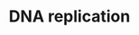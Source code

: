 ---
annotations:
- id: PW:0000098
  parent: regulatory pathway
  type: Pathway Ontology
  value: DNA replication pathway
authors:
- Kdahlquist
- MaintBot
- Khanspers
- Thomas
- D.Koren
- Zari
- Mkutmon
- AlexanderPico
- Egonw
- DeSl
- Eweitz
description: 'Studies in the past decade have suggested that the basic mechanism of
  DNA replication initiation is conserved in all kingdoms of life. Initiation in unicellular
  eukaryotes, in particular Saccharomyces cerevisiae (budding yeast), is well understood,
  and has served as a model for studies of DNA replication initiation in multicellular
  eukaryotes, including humans. In general terms, the first step of initiation is
  the binding of the replication initiator to the origin of replication. The replicative
  helicase is then assembled onto the origin, usually by a helicase assembly factor.
  Either shortly before or shortly after helicase assembly, some local unwinding of
  the origin of replication occurs in a region rich in adenine and thymine bases (often
  termed a DNA unwinding element, DUE). The unwound region provides the substrate
  for primer synthesis and initiation of DNA replication. The best-defined eukaryotic
  origins are those of S. cerevisiae, which have well-conserved sequence elements
  for initiator binding, DNA unwinding and binding of accessory proteins. In multicellular
  eukaryotes, unlike S. cerevisiae, these loci appear not to be defined by the presence
  of a DNA sequence motif. Indeed, choice of replication origins in a multicellular
  eukaryote may vary with developmental stage and tissue type. In cell-free models
  of metazoan DNA replication, such as the one provided by Xenopus egg extracts, there
  are only limited DNA sequence specificity requirements for replication initiation.
  Source description: http://www.reactome.org/content/detail/69306.  Proteins on this
  pathway have targeted assays available via the [https://assays.cancer.gov/available_assays?wp_id=WP466
  CPTAC Assay Portal]'
last-edited: 2021-05-17
ndex: a7fc8402-8b5f-11eb-9e72-0ac135e8bacf
organisms:
- Homo sapiens
redirect_from:
- /index.php/Pathway:WP466
- /instance/WP466
revision: null
schema-jsonld:
- '@context': https://schema.org/
  '@id': https://wikipathways.github.io/pathways/WP466.html
  '@type': Dataset
  creator:
    '@type': Organization
    name: WikiPathways
  description: 'Studies in the past decade have suggested that the basic mechanism
    of DNA replication initiation is conserved in all kingdoms of life. Initiation
    in unicellular eukaryotes, in particular Saccharomyces cerevisiae (budding yeast),
    is well understood, and has served as a model for studies of DNA replication initiation
    in multicellular eukaryotes, including humans. In general terms, the first step
    of initiation is the binding of the replication initiator to the origin of replication.
    The replicative helicase is then assembled onto the origin, usually by a helicase
    assembly factor. Either shortly before or shortly after helicase assembly, some
    local unwinding of the origin of replication occurs in a region rich in adenine
    and thymine bases (often termed a DNA unwinding element, DUE). The unwound region
    provides the substrate for primer synthesis and initiation of DNA replication.
    The best-defined eukaryotic origins are those of S. cerevisiae, which have well-conserved
    sequence elements for initiator binding, DNA unwinding and binding of accessory
    proteins. In multicellular eukaryotes, unlike S. cerevisiae, these loci appear
    not to be defined by the presence of a DNA sequence motif. Indeed, choice of replication
    origins in a multicellular eukaryote may vary with developmental stage and tissue
    type. In cell-free models of metazoan DNA replication, such as the one provided
    by Xenopus egg extracts, there are only limited DNA sequence specificity requirements
    for replication initiation. Source description: http://www.reactome.org/content/detail/69306.  Proteins
    on this pathway have targeted assays available via the [https://assays.cancer.gov/available_assays?wp_id=WP466
    CPTAC Assay Portal]'
  keywords:
  - ADP
  - ASK
  - ATP
  - CDC45L
  - CDC6
  - CDC7
  - CDK2
  - CDT1
  - CTP
  - GMNN
  - GTP
  - MCM10
  - MCM2
  - MCM3
  - MCM4
  - MCM5
  - MCM6
  - MCM7
  - ORC1L
  - ORC2L
  - ORC3L
  - ORC4L
  - ORC5L
  - ORC6L
  - PCNA
  - POLA
  - POLA2
  - POLD1
  - POLD2
  - POLD3
  - POLD4
  - POLE
  - POLE2
  - PRIM1
  - PRIM2A
  - RFC1
  - RFC2
  - RFC3
  - RFC4
  - RFC5
  - RPA1
  - RPA2
  - RPA3
  - RPA4
  - UBA52
  - UBC
  - UTP
  - dATP
  - dCTP
  - dGTP
  - dUTP
  license: CC0
  name: DNA replication
seo: CreativeWork
title: DNA replication
wpid: WP466
---